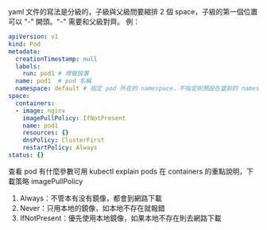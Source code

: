 yaml 文件的寫法是分級的，子級與父級問要縮排 2 個 space，子級的第一個位置可以 "-" 開頭。"-" 需要和父級對齊。
例：
```yaml
apiVersion: v1
kind: Pod
metadata:
  creationTimestamp: null
  labels:
    run: pod1 # 標籤設置
  name: pod1  # pod 名稱
  namespace: default # 指定 pod 所在的 namespace，不指定則預設在當前的 namespace
space:
  containers:
  - image: nginx
    imagePullPolicy: IfNotPresent
    name: pod1
    resources: {}
    dnsPolicy: ClusterFirst
    restartPolicy: Always
status: {}
```

查看 pod 有什麼參數可用 kubectl explain pods
在 containers 的重點說明，下載策略 imagePullPolicy
1. Always：不管本有没有鏡像，都會到網路下載
2. Never：只用本地的鏡像，如本地不存在就報錯
3. IfNotPresent：優先使用本地鏡像，如果本地不存在則去網路下載